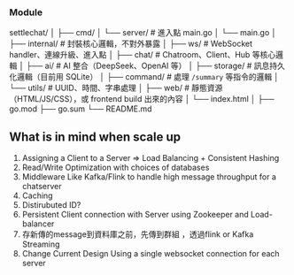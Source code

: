 
### Module 
settlechat/
│
├── cmd/
│   └── server/             # 進入點 main.go
│       └── main.go
│
├── internal/               # 封裝核心邏輯，不對外暴露
│   ├── ws/                 # WebSocket handler、連線升級、進入點
│   ├── chat/               # Chatroom、Client、Hub 等核心邏輯
│   ├── ai/                 # AI 整合（DeepSeek、OpenAI 等）
│   ├── storage/            # 訊息持久化邏輯（目前用 SQLite）
│   ├── command/            # 處理 `/summary` 等指令的邏輯
│   └── utils/              # UUID、時間、字串處理
│
├── web/                    # 靜態資源（HTML/JS/CSS），或 frontend build 出來的內容
│   └── index.html
│
├── go.mod
├── go.sum
└── README.md


## What is in mind when scale up

1. Assigning a Client to a Server => Load Balancing + Consistent Hashing
2. Read/Write Optimization with choices of databases
3. Middleware Like Kafka/Flink to handle high message throughput for a chatserver
4. Caching 
5. Distirubuted ID?
6. Persistent Client connection with Server using Zookeeper and Load-balancer
7. 存新傳的message到資料庫之前，先傳到群組 ，透過flink or Kafka Streaming 
8. Change Current Design Using a single websocket connection for each server
